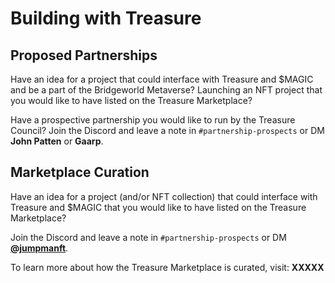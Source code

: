 # Building with Treasure

## Proposed Partnerships

Have an idea for a project that could interface with Treasure and $MAGIC and be a part of the Bridgeworld Metaverse? Launching an NFT project that you would like to have listed on the Treasure Marketplace?

Have a prospective partnership you would like to run by the Treasure Council? Join the Discord and leave a note in `#partnership-prospects` or DM **John Patten** or **Gaarp**.

## Marketplace Curation

Have an idea for a project (and/or NFT collection) that could interface with Treasure and $MAGIC that you would like to have listed on the Treasure Marketplace?

Join the Discord and leave a note in `#partnership-prospects` or DM [**@jumpmanft**](https://twitter.com/jumpmanft).

To learn more about how the Treasure Marketplace is curated, visit: **XXXXX**
